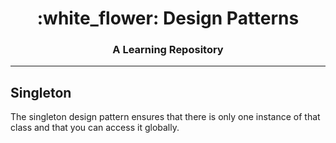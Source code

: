 <h1 align="center">
	:white_flower: Design Patterns
</h1>

<h3 align="center">
	A Learning Repository
</h3>

___

## Singleton

The singleton design pattern ensures that there is only one instance of that class and that you can access it globally.

